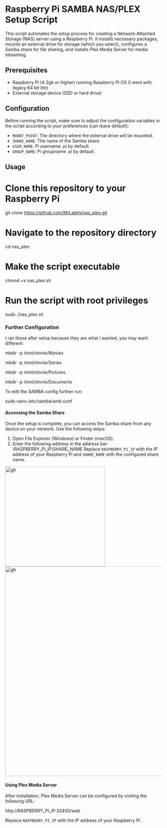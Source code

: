 # Raspberry Pi SAMBA NAS/PLEX Setup Script

This script automates the setup process for creating a Network-Attached Storage (NAS) server using a Raspberry Pi.
It installs necessary packages, mounts an external drive for storage (which you select), configures a Samba share for file sharing,
and installs Plex Media Server for media streaming.

## Prerequisites

- Raspberry Pi (4 2gb or higher) running Raspberry Pi OS (I went with legacy 64 bit lite)
- External storage device (SSD or hard drive)

## Configuration

Before running the script, make sure to adjust the configuration variables in the script
according to your preferences (can leave default):

- `MOUNT_POINT`: The directory where the external drive will be mounted.
- `SHARE_NAME`: The name of the Samba share.
- `USER_NAME`: Pi username. pi by default.
- `GROUP_NAME`: Pi groupname. pi by default.

## Usage

# Clone this repository to your Raspberry Pi
git clone https://github.com/MrLately/nas_plex.git

# Navigate to the repository directory
cd nas_plex

# Make the script executable
chmod +x nas_plex.sh

# Run the script with root privileges
sudo ./nas_plex.sh

### Further Configuration

I ran these after setup because they are what i wanted, you may want different:

mkdir -p /mnt/ninnie/Movies

mkdir -p /mnt/ninnie/Series

mkdir -p /mnt/ninnie/Pictures

mkdir -p /mnt/ninnie/Documents

To edit the SAMBA config further run:

sudo nano /etc/samba/smb.conf

#### Accessing the Samba Share

Once the setup is complete, you can access the Samba share from any device on your network. Use the following steps:

1. Open File Explorer (Windows) or Finder (macOS).
2. Enter the following address in the address bar:
   \\RASPBERRY_PI_IP\SHARE_NAME
Replace `RASPBERRY_PI_IP` with the IP address of your Raspberry Pi and `SHARE_NAME` with the configured share name.
<img width="321" alt="gh" src="https://github.com/MrLately/nas_plex/assets/94589563/483a8e53-77b5-4900-86c6-9aa2a09f86fb">
<img width="674" alt="gh" src="https://github.com/MrLately/nas_plex/assets/94589563/1866ced2-ed14-4b6a-abd9-422577fe0f0e">


#### Using Plex Media Server

After installation, Plex Media Server can be configured by visiting the following URL:

http://RASPBERRY_PI_IP:32400/web

Replace `RASPBERRY_PI_IP` with the IP address of your Raspberry Pi.


